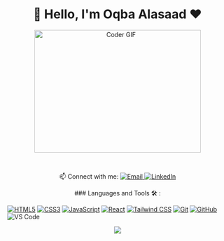 <h1 align="center">🚀 Hello, I'm Oqba Alasaad ♥</h1>
<p align="center">
  <img src="https://media.giphy.com/media/SWoSkN6DxTszqIKEqv/giphy.gif" alt="Coder GIF" width="380" height="280">
</p>
<br/>
<p align="center">
  📫 Connect with me: 
  <a href="mailto:akbaasad12345@gmail.com">
    <img alt="Email" src="https://img.shields.io/badge/Email-D14836?style=flat-square&logo=gmail&logoColor=white" />
  </a>
  <a href="https://www.linkedin.com/in/oqba-alasaad/">
    <img alt="LinkedIn" src="https://img.shields.io/badge/LinkedIn-0077B5?style=flat-square&logo=linkedin&logoColor=white" />
  </a>
</p>
<p align="center">
  ### Languages and Tools 🛠 : 
  
  [![HTML5](https://img.shields.io/badge/-HTML5-%23E44D27?style=flat-square&logo=html5&logoColor=ffffff)](https://www.w3schools.com/html/)
  [![CSS3](https://img.shields.io/badge/-CSS3-%231572B6?style=flat-square&logo=css3)](https://www.w3schools.com/css/)
  [![JavaScript](https://img.shields.io/badge/-JavaScript-black?style=flat-square&logo=javascript)](https://developer.mozilla.org/en-US/docs/Web/JavaScript)
  [![React](https://img.shields.io/badge/-React-%2320232A?style=flat-square&logo=React&logoColor=%2361DAFB)](https://reactjs.org/)
  [![Tailwind CSS](https://img.shields.io/badge/-Tailwind%20CSS-%2338B2A5?style=flat-square&logo=TailwindCSS&logoColor=ffffff)](https://tailwindcss.com/)
  [![Git](https://img.shields.io/badge/-Git-%23F05032?style=flat-square&logo=git&logoColor=%23ffffff)](https://git-scm.com/)
  [![GitHub](https://img.shields.io/badge/-GitHub-181717?style=flat-square&logo=github)](https://github.com/)
  ![VS Code](http://img.shields.io/badge/-VS%20Code-007ACC?style=flat-square&logo=visual-studio-code&logoColor=ffffff)
</p>
<p align="center">
  <img src="https://readme-typing-svg.demolab.com/?lines=Hello%2C+I'm+Oqba+Alasaad!;I'm+a+front-end+developer;Welcome+to+my+profile!" style="color:mix" />
</p>
